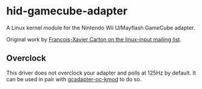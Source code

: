 # hid-gamecube-adapter

A Linux kernel module for the Nintendo Wii U/Mayflash GameCube adapter.

Original work by [François-Xavier Carton on the linux-input mailing list](https://lore.kernel.org/all/20201014013023.23078-1-fx.carton91@gmail.com/).


## Overclock

This driver does not overclock your adapter and polls at 125Hz by default. It can be used in pair with [gcadapter-oc-kmod](https://github.com/hannesmann/gcadapter-oc-kmod) to do so.
